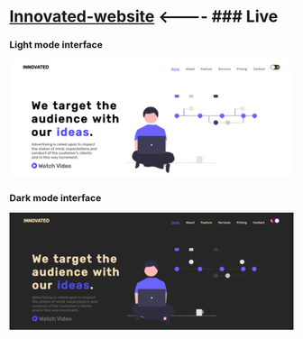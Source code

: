 # [Innovated-website]( https://asimmakhmudov.github.io/Innovated-Website/) <---- ### Live

### Light mode interface
![interface1](https://github.com/asimmakhmudov/Innovated-Website/blob/master/interface1.png)
</br>
### Dark mode interface
![interface1](https://github.com/asimmakhmudov/Innovated-Website/blob/master/interface2.png)
